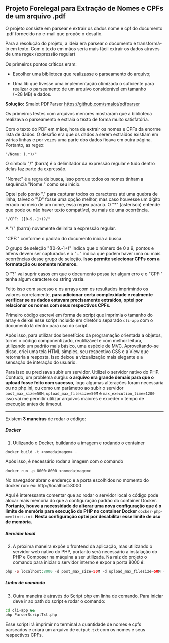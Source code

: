 ## Projeto Forelegal para Extração de Nomes e CPFs de um arquivo .pdf

O projeto consiste em parsear e extrair os dados nome e cpf do documento .pdf fornecido no e-mail que propõe o desafio.

Para a resolução do projeto, a ideia era parsear o documento e transformá-lo em texto. Com o texto em mãos seria mais fácil extrair os dados através de uma regex (expressão regular)

Os primeiros pontos críticos eram:

- Escolher uma biblioteca que realizasse o parseamento do arquivo;
  
- Uma lib que tivesse uma implementação otimizada o suficiente para realizar o parseamento de um arquivo considerável em tamanho (~28 MB) e dados.
  

**Solução:** Smalot PDFParser https://github.com/smalot/pdfparser

Os primeiros testes com arquivos menores mostraram que a biblioteca realizava o parseamento e extraia o texto de forma muito satisfatória.

Com o texto do PDF em mãos, hora de extrair os nomes e CPFs da enorme lista de dados. O desafio era que os dados a serem extraídos existiam em várias linhas e por vezes uma parte dos dados ficava em outra página. Portanto, as regex:

```regex
"/Nome: (.*)/"
```

O símbolo "/" (barra) é o delimitador da expressão regular e tudo dentro delas faz parte da expressão.

"Nome:" é a regra de busca, isso porque todos os nomes tinham a sequência "Nome:" como seu início.

Optei pelo ponto "." para capturar todos os caracteres até uma quebra de linha, talvez o "\D" fosse uma opção melhor, mas caso houvesse um dígito errado no meio de um nome, essa regex pararia.
O "*" (asterisco) entende que pode ou não haver texto compatível, ou mais de uma ocorrência.

```regex
"/CPF: ([0-9.-]+)?/"
```

A "/" (barra) novamente delimita a expressão regular.

"CPF:" conforme o padrão do documento inicia a busca.

O grupo de seleção "([0-9.-]+)" indica que o número de 0 a 9, pontos e hífens devem ser capturados e o "+" indica que podem haver uma ou mais ocorrências desse grupo de seleção. **Isso permite selecionar CPFs com a formatação ou somente números.**

O "?" vai suprir casos em que o documento possa ter algum erro e o "CPF:" tenha algum caractere ou string vazia.

Feito isso com sucesso e os arrays com os resultados imprimindo os valores corretamente, **para adicionar certa complexidade e realmente verificar se os dados estavam precisamente extraídos, optei por relacionar os nomes com seus respectivos CPFs.**

Primeiro código escrevi em forma de script que imprimia o tamanho do array e deixei esse script incluído em diretório separado `cli-app` com o documento lá dentro para uso do script.

Após isso, para utilizar dos benefícios da programação orientada a objetos, tornei o código componentizado, reutilizável e com melhor leitura, utilizando um padrão mais básico, uma espécie de MVC. 
Aproveitando-se disso, criei uma tela HTML simples, seu respectivo CSS e a View que retornaria a resposta. Isso deixou a vizualização mais elegante e a sensação de interação do usuário.

Para isso eu precisava subir um servidor. Utilizei o servidor nativo do PHP. Contudo, um problema surgiu: **o arquivo era grande demais para que o upload fosse feito com sucesso**, logo algumas alterações foram necessária ou no php.ini, ou como um parâmetro ao subir o servidor `post_max_size=50M`, `upload_max_filesize=50M` e `max_execution_time=1200` isso vai me permitir utilizar arquivos maiores e exceder o tempo de execução antes de timeout.

---

Existem **3 maneiras** de rodar o código:

##### Docker

1. Utilizando o Docker, buildando a imagem e rodando o container
  
  ```docker
  docker build -t <nomedaimagem> .
  ```
  
  Após isso, é necessário rodar a imagem com o comando
  
  ```docker
  docker run -p 8000:8000 <nomedaimagem>
  ```
  
  No navegador abrar o endereço e a porta escolhidos no momento do docker run: ex: http://localhost:8000

Aqui é interessante comentar que ao rodar o servidor local o código pode alocar mais memória do que a configuração padrão do container Docker. **Portanto, houve a necessidade de alterar uma nova configuração que é o limite de memória para execução do PHP no container Docker** `docker-php-memlimit.ini`. **Nesta configuração optei por desabilitar esse limite de uso de memória.**
  
  ##### Servidor local
  

2. A próxima maneira expõe o frontend da aplicação, mas utilizando o servidor web nativo do PHP, portanto será necessário a instalação do PHP e Composer na máquina a ser utilizada. Na raiz do projeto o comando para iniciar o servidor interno e expor a porta 8000 é:
  
  ```php
  php -S localhost:8000 -d post_max_size=50M -d upload_max_filesize=50M -d max_execution_time=1200
  ```
  
  ##### Linha de comando
  
3. Outra maneira é através do Script php em linha de comando. Para iniciar deve ir ao path do script e rodar o comando:
  
  ```bash
  cd cli-app &&
  php ParserScriptTxt.php
  ```
  
  Esse script irá imprimir no terminal a quantidade de nomes e cpfs parseados e criará um arquivo de `output.txt` com os nomes e seus respectivos CPFs.